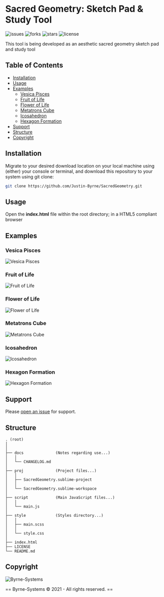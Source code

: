 # Sacred Geometry: Sketch Pad & Study Tool

![issues](https://img.shields.io/github/issues/Justin-Byrne/SacredGeometry)
![forks](https://img.shields.io/github/forks/Justin-Byrne/SacredGeometry)
![stars](https://img.shields.io/github/stars/Justin-Byrne/SacredGeometry)
![license](https://img.shields.io/github/license/Justin-Byrne/SacredGeometry)

This tool is being developed as an aesthetic sacred geometry sketch pad and study tool

## Table of Contents
- [Installation](#installation)
- [Usage](#usage)
- [Examples](#examples)
  - [Vesica Pisces](#vesica-pisces)
  - [Fruit of Life](#fruit-of-life)
  - [Flower of Life](#flower-of-life)
  - [Metatrons Cube](#metatrons-cube)
  - [Icosahedron](#icosahedron)
  - [Hexagon Formation](#hexagon-formation)
- [Support](#support)
- [Structure](#structure)
- [Copyright](#copyright)

## Installation

Migrate to your desired download location on your local machine using (either) your console or terminal, and download this repository to your system using git clone:

```sh
git clone https://github.com/Justin-Byrne/SacredGeometry.git
```

## Usage

Open the **index.html** file within the root directory; in a HTML5 compliant browser

## Examples

### Vesica Pisces

![Vesica Pisces](https://github.com/Justin-Byrne/SacredGeometry/tree/main/images/vesica_pisces.png)

### Fruit of Life

![Fruit of Life](https://github.com/Justin-Byrne/SacredGeometry/tree/main/images/fruit_of_life.png)

### Flower of Life

![Flower of Life](https://github.com/Justin-Byrne/SacredGeometry/tree/main/images/flower_of_life.png)

### Metatrons Cube

![Metatrons Cube](https://github.com/Justin-Byrne/SacredGeometry/tree/main/images/metatrons_cube.png)

### Icosahedron

![Icosahedron](https://github.com/Justin-Byrne/SacredGeometry/tree/main/images/icosahedron-color.png)

### Hexagon Formation

![Hexagon Formation](https://github.com/Justin-Byrne/SacredGeometry/tree/main/images/hexagon_formation-color.png)

## Support

Please [open an issue](https://github.com/Justin-Byrne/SacredGeometry/issues/new) for support.

## Structure

    . (root)
    │
    │
    ├── docs              (Notes regarding use...)
    │   │
    │   └── CHANGELOG.md
    │
    ├── proj              (Project files...)
    │   │
    │   ├── SacredGeometry.sublime-project
    │   │
    │   └── SacredGeometry.sublime-workspace
    │
    ├── script            (Main JavaScript files...)
    │   │
    │   └── main.js
    │
    ├── style             (Styles directory...)
    │   │
    │   ├── main.scss
    │   │
    │   └── style.css
    │
    ├── index.html
    ├── LICENSE
    └── README.md


## Copyright

![Byrne-Systems](http://byrne-systems.com/content/static/cube_sm.png)

== Byrne-Systems © 2021 - All rights reserved. ==